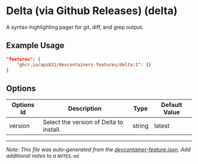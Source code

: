 
# Delta (via Github Releases) (delta)

A syntax-highlighting pager for git, diff, and grep output.

## Example Usage

```json
"features": {
    "ghcr.io/aps831/devcontainers-features/delta:1": {}
}
```

## Options

| Options Id | Description | Type | Default Value |
|-----|-----|-----|-----|
| version | Select the version of Delta to install. | string | latest |



---

_Note: This file was auto-generated from the [devcontainer-feature.json](https://github.com/aps831/devcontainers-features/blob/main/src/delta/devcontainer-feature.json).  Add additional notes to a `NOTES.md`._
